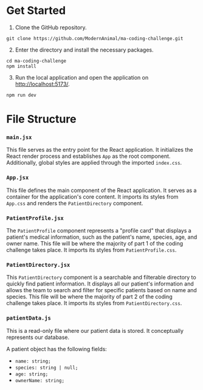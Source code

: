 # Get Started
1. Clone the GitHub repository.
```
git clone https://github.com/ModernAnimal/ma-coding-challenge.git
```
2. Enter the directory and install the necessary packages.
```
cd ma-coding-challenge
npm install
```
3. Run the local application and open the application on [http://localhost:5173/](http://localhost:5173/).
```
npm run dev
```

# File Structure
### `main.jsx`
This file serves as the entry point for the React application. It initializes the React render process and establishes `App` as the root component. Additionally, global styles are applied through the imported `index.css`.

### `App.jsx`
This file defines the main component of the React application. It serves as a container for the application's core content. It imports its styles from `App.css` and renders the `PatientDirectory` component.

### `PatientProfile.jsx`
The `PatientProfile` component represents a "profile card" that displays a patient's medical information, such as the patient's name, species, age, and owner name. This file will be where the majority of part 1 of the coding challenge takes place. It imports its styles from `PatientProfile.css`.

### `PatientDirectory.jsx`
This `PatientDirectory` component is a searchable and filterable directory to quickly find patient information. It displays all our patient's information and allows the team to search and filter for specific patients based on name and species. This file will be where the majority of part 2 of the coding challenge takes place. It imports its styles from `PatientDirectory.css`.

### `patientData.js`
This is a read-only file where our patient data is stored. It conceptually represents our database.

A patient object has the following fields:
- `name: string;`
- `species: string | null;`
- `age: string;`
- `ownerName: string;`
